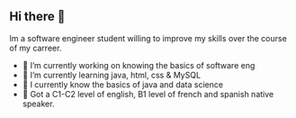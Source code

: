 ## Hi there 👋
Im a software engineer student willing to improve my skills over the course of my carreer.

- 🔭 I’m currently working on knowing the basics of software eng
- 🌱 I’m currently learning java, html, css & MySQL
- 🖤 I currently know the basics of java and data science
- 💫 Got a C1-C2 level of english, B1 level of french and spanish native speaker.


